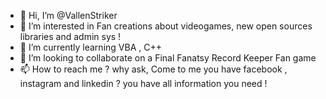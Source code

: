 - 👋 Hi, I’m @VallenStriker
- 👀 I’m interested in Fan creations about videogames, new open sources libraries and admin sys !
- 🌱 I’m currently learning VBA , C++
- 💞️ I’m looking to collaborate on a Final Fanatsy Record Keeper Fan game 
- 📫 How to reach me ? why ask, Come to me you have facebook , instagram and linkedin ? you have all information you need !


